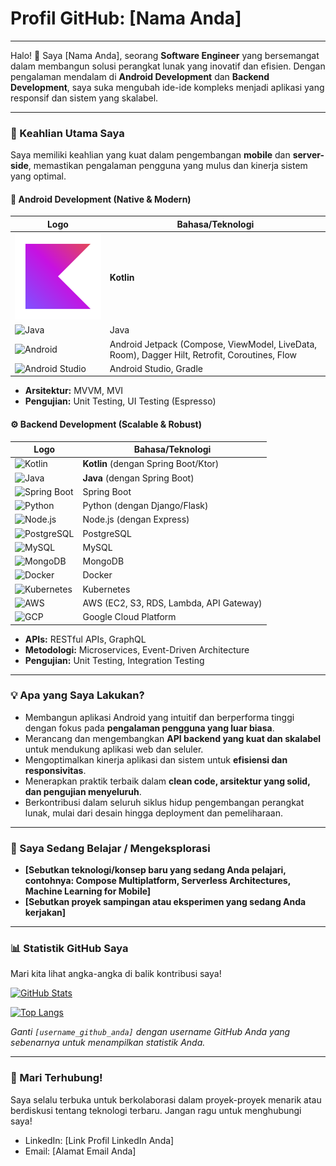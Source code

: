 # Profil GitHub: [Nama Anda]

---

Halo! 👋 Saya [Nama Anda], seorang **Software Engineer** yang bersemangat dalam membangun solusi perangkat lunak yang inovatif dan efisien. Dengan pengalaman mendalam di **Android Development** dan **Backend Development**, saya suka mengubah ide-ide kompleks menjadi aplikasi yang responsif dan sistem yang skalabel.

---

### 🚀 Keahlian Utama Saya

Saya memiliki keahlian yang kuat dalam pengembangan **mobile** dan **server-side**, memastikan pengalaman pengguna yang mulus dan kinerja sistem yang optimal.

#### 📱 Android Development (Native & Modern)
| Logo | Bahasa/Teknologi |
|---|---|
| ![Kotlin](https://raw.githubusercontent.com/devicons/devicon/refs/heads/master/icons/kotlin/kotlin-original.svg) | **Kotlin** |
| ![Java](https://techicons.dev/icons/java.svg) | Java |
| ![Android](https://upload.wikimedia.org/wikipedia/commons/d/d7/Android_robot.svg) | Android Jetpack (Compose, ViewModel, LiveData, Room), Dagger Hilt, Retrofit, Coroutines, Flow |
| ![Android Studio](https://upload.wikimedia.org/wikipedia/commons/9/96/Android_Studio_Icon.svg) | Android Studio, Gradle |

* **Arsitektur:** MVVM, MVI
* **Pengujian:** Unit Testing, UI Testing (Espresso)

#### ⚙️ Backend Development (Scalable & Robust)
| Logo | Bahasa/Teknologi |
|---|---|
| ![Kotlin](https://upload.wikimedia.org/wikipedia/commons/7/74/Kotlin_logo.svg) | **Kotlin** (dengan Spring Boot/Ktor) |
| ![Java](https://techicons.dev/icons/java.svg) | **Java** (dengan Spring Boot) |
| ![Spring Boot](https://upload.wikimedia.org/wikipedia/commons/4/4c/Spring_Boot.svg) | Spring Boot |
| ![Python](https://techicons.dev/icons/python.svg) | Python (dengan Django/Flask) |
| ![Node.js](https://techicons.dev/icons/nodejs.svg) | Node.js (dengan Express) |
| ![PostgreSQL](https://techicons.dev/icons/postgresql.svg) | PostgreSQL |
| ![MySQL](https://www.mysql.com/common/logos/logo-mysql-170x115.png) | MySQL |
| ![MongoDB](https://www.mongodb.com/assets/images/global/mongodb-logo-rgb-leaf.svg) | MongoDB |
| ![Docker](https://upload.wikimedia.org/wikipedia/commons/7/79/Docker_%28container_engine%29_logo.png) | Docker |
| ![Kubernetes](https://commons.wikimedia.org/wiki/File:Kubernetes_logo_without_workmark.svg) | Kubernetes |
| ![AWS](https://upload.wikimedia.org/wikipedia/commons/9/93/Amazon_Web_Services_Logo.svg) | AWS (EC2, S3, RDS, Lambda, API Gateway) |
| ![GCP](https://upload.wikimedia.org/wikipedia/commons/5/51/Google_Cloud_logo.svg) | Google Cloud Platform |

* **APIs:** RESTful APIs, GraphQL
* **Metodologi:** Microservices, Event-Driven Architecture
* **Pengujian:** Unit Testing, Integration Testing

---

### 💡 Apa yang Saya Lakukan?

* Membangun aplikasi Android yang intuitif dan berperforma tinggi dengan fokus pada **pengalaman pengguna yang luar biasa**.
* Merancang dan mengembangkan **API backend yang kuat dan skalabel** untuk mendukung aplikasi web dan seluler.
* Mengoptimalkan kinerja aplikasi dan sistem untuk **efisiensi dan responsivitas**.
* Menerapkan praktik terbaik dalam **clean code, arsitektur yang solid, dan pengujian menyeluruh**.
* Berkontribusi dalam seluruh siklus hidup pengembangan perangkat lunak, mulai dari desain hingga deployment dan pemeliharaan.

---

### 🌱 Saya Sedang Belajar / Mengeksplorasi

* **[Sebutkan teknologi/konsep baru yang sedang Anda pelajari, contohnya: Compose Multiplatform, Serverless Architectures, Machine Learning for Mobile]**
* **[Sebutkan proyek sampingan atau eksperimen yang sedang Anda kerjakan]**

---

### 📊 Statistik GitHub Saya

Mari kita lihat angka-angka di balik kontribusi saya!

[![GitHub Stats](https://github-readme-stats.vercel.app/api?username=[username_github_anda]&show_icons=true&theme=radical&hide_border=true)](https://github.com/[username_github_anda])

[![Top Langs](https://github-readme-stats.vercel.app/api/top-langs/?username=[username_github_anda]&layout=compact&theme=radical&hide_border=true)](https://github.com/[username_github_anda])

*Ganti `[username_github_anda]` dengan username GitHub Anda yang sebenarnya untuk menampilkan statistik Anda.*

---

### 🤝 Mari Terhubung!

Saya selalu terbuka untuk berkolaborasi dalam proyek-proyek menarik atau berdiskusi tentang teknologi terbaru. Jangan ragu untuk menghubungi saya!

* LinkedIn: [Link Profil LinkedIn Anda]
* Email: [Alamat Email Anda]
